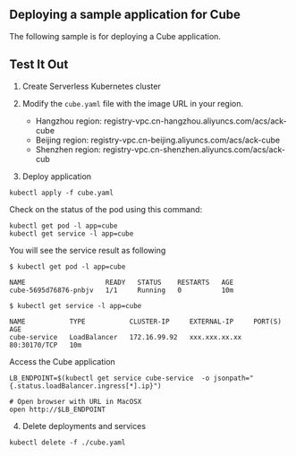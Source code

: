 ## Deploying a sample application for Cube

The following sample is for deploying a Cube application.


## Test It Out

1. Create Serverless Kubernetes cluster

2. Modify the ```cube.yaml``` file with the image URL in your region. 
  
    * Hangzhou region: registry-vpc.cn-hangzhou.aliyuncs.com/acs/ack-cube
    * Beijing region: registry-vpc.cn-beijing.aliyuncs.com/acs/ack-cube
    * Shenzhen region: registry-vpc.cn-shenzhen.aliyuncs.com/acs/ack-cub

3. Deploy application


```
kubectl apply -f cube.yaml
```



Check on the status of the pod using this command: 

```
kubectl get pod -l app=cube
kubectl get service -l app=cube
```

You will see the service result as following

```
$ kubectl get pod -l app=cube

NAME                    READY   STATUS    RESTARTS   AGE
cube-5695d76876-pnbjv   1/1     Running   0          10m

$ kubectl get service -l app=cube

NAME           TYPE           CLUSTER-IP     EXTERNAL-IP     PORT(S)        AGE
cube-service   LoadBalancer   172.16.99.92   xxx.xxx.xx.xx   80:30170/TCP   10m
```

Access the Cube application

```
LB_ENDPOINT=$(kubectl get service cube-service  -o jsonpath="{.status.loadBalancer.ingress[*].ip}")

# Open browser with URL in MacOSX
open http://$LB_ENDPOINT
```

4. Delete deployments and services

```
kubectl delete -f ./cube.yaml
```
